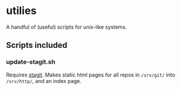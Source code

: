 # utilies
A handful of (useful) scripts for unix-like systems.

## Scripts included

### update-stagit.sh
Requires [stagit](https://git.codemadness.org/stagit/file/README.html). Makes static html pages for all repos in `/srv/git/` into `/srv/http/`, and an index page.
